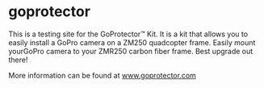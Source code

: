 # goprotector
This is a testing site for the GoProtector™ Kit. It is a kit that allows you to easily install a GoPro camera on a ZM250 quadcopter frame. Easily mount yourGoPro camera to your ZMR250 carbon fiber frame. Best upgrade out there!

More information can be found at www.goprotector.com
